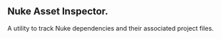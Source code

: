 ## Nuke Asset Inspector. 

A utility to track Nuke dependencies and their associated project files. 